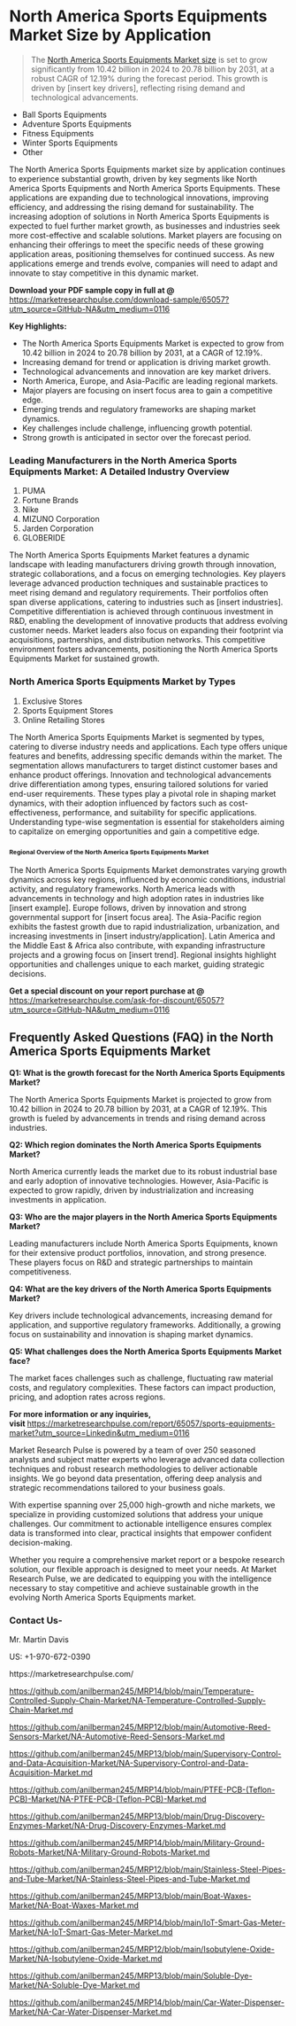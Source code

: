 <h1>North America Sports Equipments Market&nbsp;Size by Application</h1><blockquote><p>The <a href="https://marketresearchpulse.com/download-sample/65057?utm_source=GitHub-NA&amp;utm_medium=0116">North America Sports Equipments Market size</a> is set to grow significantly from 10.42 billion in 2024 to 20.78 billion by 2031, at a robust CAGR of 12.19% during the forecast period. This growth is driven by [insert key drivers], reflecting rising demand and technological advancements.</p></blockquote><ul><li>Ball Sports Equipments<li> Adventure Sports Equipments<li> Fitness Equipments<li> Winter Sports Equipments<li> Other</li></ul><p>The North America Sports Equipments market size by application continues to experience substantial growth, driven by key segments like North America Sports Equipments and North America Sports Equipments. These applications are expanding due to technological innovations, improving efficiency, and addressing the rising demand for sustainability. The increasing adoption of solutions in North America Sports Equipments is expected to fuel further market growth, as businesses and industries seek more cost-effective and scalable solutions. Market players are focusing on enhancing their offerings to meet the specific needs of these growing application areas, positioning themselves for continued success. As new applications emerge and trends evolve, companies will need to adapt and innovate to stay competitive in this dynamic market.</p><p><strong>Download your PDF sample copy in full at @ </strong><a href="https://marketresearchpulse.com/download-sample/65057?utm_source=GitHub-NA&amp;utm_medium=0116">https://marketresearchpulse.com/download-sample/65057?utm_source=GitHub-NA&amp;utm_medium=0116</a></p><p><strong>Key Highlights: </strong></p><ul><li>The North America Sports Equipments Market is expected to grow from 10.42 billion in 2024 to 20.78 billion by 2031, at a CAGR of 12.19%.</li><li>Increasing demand for trend or application is driving market growth.</li><li>Technological advancements and innovation are key market drivers.</li><li>North America, Europe, and Asia-Pacific are leading regional markets.</li><li>Major players are focusing on insert focus area to gain a competitive edge.</li><li>Emerging trends and regulatory frameworks are shaping market dynamics.</li><li>Key challenges include challenge, influencing growth potential.</li><li>Strong growth is anticipated in sector over the forecast period.</li></ul><h3>Leading Manufacturers in the North America Sports Equipments Market: A Detailed Industry Overview</h3><ol><li>PUMA</li><li>Fortune Brands</li><li>Nike</li><li>MIZUNO Corporation</li><li>Jarden Corporation</li><li>GLOBERIDE</li></ol><div class="flex max-w-full flex-col flex-grow"><div class="min-h-8 text-message flex w-full flex-col items-end gap-2 whitespace-normal break-words [.text-message+&amp;]:mt-5" dir="auto" data-message-author-role="assistant" data-message-id="fd8432e4-4910-450d-b182-61b7bfb0a01f" data-message-model-slug="gpt-4o"><div class="flex w-full flex-col gap-1 empty:hidden first:pt-[3px]"><div class="markdown prose w-full break-words dark:prose-invert light"><p>The North America Sports Equipments Market features a dynamic landscape with leading manufacturers driving growth through innovation, strategic collaborations, and a focus on emerging technologies. Key players leverage advanced production techniques and sustainable practices to meet rising demand and regulatory requirements. Their portfolios often span diverse applications, catering to industries such as [insert industries]. Competitive differentiation is achieved through continuous investment in R&amp;D, enabling the development of innovative products that address evolving customer needs. Market leaders also focus on expanding their footprint via acquisitions, partnerships, and distribution networks. This competitive environment fosters advancements, positioning the North America Sports Equipments Market for sustained growth.</p></div></div></div></div><h3>North America Sports Equipments Market by Types</h3><ol><li>Exclusive Stores<li> Sports Equipment Stores<li> Online Retailing Stores</li></ol><div class="flex max-w-full flex-col flex-grow"><div class="min-h-8 text-message flex w-full flex-col items-end gap-2 whitespace-normal break-words [.text-message+&amp;]:mt-5" dir="auto" data-message-author-role="assistant" data-message-id="084470be-0bb7-4664-bddf-5156b4f41249" data-message-model-slug="gpt-4o-mini"><div class="flex w-full flex-col gap-1 empty:hidden first:pt-[3px]"><div class="markdown prose w-full break-words dark:prose-invert light"><p>The North America Sports Equipments Market is segmented by types, catering to diverse industry needs and applications. Each type offers unique features and benefits, addressing specific demands within the market. The segmentation allows manufacturers to target distinct customer bases and enhance product offerings. Innovation and technological advancements drive differentiation among types, ensuring tailored solutions for varied end-user requirements. These types play a pivotal role in shaping market dynamics, with their adoption influenced by factors such as cost-effectiveness, performance, and suitability for specific applications. Understanding type-wise segmentation is essential for stakeholders aiming to capitalize on emerging opportunities and gain a competitive edge.</p></div></div></div></div><h3><span style="font-size: 11px;">Regional Overview of the North America Sports Equipments Market</span></h3><div class="flex max-w-full flex-col flex-grow"><div class="min-h-8 text-message flex w-full flex-col items-end gap-2 whitespace-normal break-words [.text-message+&amp;]:mt-5" dir="auto" data-message-author-role="assistant" data-message-id="e9038762-ce64-4e30-91c9-9bd413514231" data-message-model-slug="gpt-4o-mini"><div class="flex w-full flex-col gap-1 empty:hidden first:pt-[3px]"><div class="markdown prose w-full break-words dark:prose-invert light"><p>The North America Sports Equipments Market demonstrates varying growth dynamics across key regions, influenced by economic conditions, industrial activity, and regulatory frameworks. North America leads with advancements in technology and high adoption rates in industries like [insert example]. Europe follows, driven by innovation and strong governmental support for [insert focus area]. The Asia-Pacific region exhibits the fastest growth due to rapid industrialization, urbanization, and increasing investments in [insert industry/application]. Latin America and the Middle East &amp; Africa also contribute, with expanding infrastructure projects and a growing focus on [insert trend]. Regional insights highlight opportunities and challenges unique to each market, guiding strategic decisions.</p></div></div></div></div><p><strong>Get a special discount on your report purchase at @ </strong><a href="https://marketresearchpulse.com/ask-for-discount/65057?utm_source=GitHub-NA&amp;utm_medium=0116">https://marketresearchpulse.com/ask-for-discount/65057?utm_source=GitHub-NA&amp;utm_medium=0116</a></p><h2>Frequently Asked Questions (FAQ) in the North America Sports Equipments Market</h2><p><strong>Q1: What is the growth forecast for the North America Sports Equipments Market?</strong></p><p>The North America Sports Equipments Market is projected to grow from 10.42 billion in 2024 to 20.78 billion by 2031, at a CAGR of 12.19%. This growth is fueled by advancements in trends and rising demand across industries.</p><p><strong>Q2: Which region dominates the North America Sports Equipments Market?</strong></p><p>North America currently leads the market due to its robust industrial base and early adoption of innovative technologies. However, Asia-Pacific is expected to grow rapidly, driven by industrialization and increasing investments in application.</p><p><strong>Q3: Who are the major players in the North America Sports Equipments Market?</strong></p><p>Leading manufacturers include North America Sports Equipments, known for their extensive product portfolios, innovation, and strong presence. These players focus on R&amp;D and strategic partnerships to maintain competitiveness.</p><p><strong>Q4: What are the key drivers of the North America Sports Equipments Market?</strong></p><p>Key drivers include technological advancements, increasing demand for application, and supportive regulatory frameworks. Additionally, a growing focus on sustainability and innovation is shaping market dynamics.</p><p><strong>Q5: What challenges does the North America Sports Equipments Market face?</strong></p><p>The market faces challenges such as challenge, fluctuating raw material costs, and regulatory complexities. These factors can impact production, pricing, and adoption rates across regions.</p><p><strong>For more information or any inquiries, visit&nbsp;</strong><a href="https://marketresearchpulse.com/report/65057/sports-equipments-market?utm_source=Linkedin&utm_medium=0116">https://marketresearchpulse.com/report/65057/sports-equipments-market?utm_source=Linkedin&utm_medium=0116</a></p><p>Market Research Pulse is powered by a team of over 250 seasoned analysts and subject matter experts who leverage advanced data collection techniques and robust research methodologies to deliver actionable insights. We go beyond data presentation, offering deep analysis and strategic recommendations tailored to your business goals.</p><p>With expertise spanning over 25,000 high-growth and niche markets, we specialize in providing customized solutions that address your unique challenges. Our commitment to actionable intelligence ensures complex data is transformed into clear, practical insights that empower confident decision-making.</p><p>Whether you require a comprehensive market report or a bespoke research solution, our flexible approach is designed to meet your needs. At Market Research Pulse, we are dedicated to equipping you with the intelligence necessary to stay competitive and achieve sustainable growth in the evolving North America Sports Equipments market.</p><h3><strong>Contact Us-</strong></h3><p>Mr. Martin Davis</p><p>US: +1-970-672-0390</p><p>https://marketresearchpulse.com/</p><p><a href="https://github.com/anilberman245/MRP14/blob/main/Temperature-Controlled-Supply-Chain-Market/NA-Temperature-Controlled-Supply-Chain-Market.md">https://github.com/anilberman245/MRP14/blob/main/Temperature-Controlled-Supply-Chain-Market/NA-Temperature-Controlled-Supply-Chain-Market.md</a></p><p><a href="https://github.com/anilberman245/MRP12/blob/main/Automotive-Reed-Sensors-Market/NA-Automotive-Reed-Sensors-Market.md">https://github.com/anilberman245/MRP12/blob/main/Automotive-Reed-Sensors-Market/NA-Automotive-Reed-Sensors-Market.md</a></p><p><a href="https://github.com/anilberman245/MRP13/blob/main/Supervisory-Control-and-Data-Acquisition-Market/NA-Supervisory-Control-and-Data-Acquisition-Market.md">https://github.com/anilberman245/MRP13/blob/main/Supervisory-Control-and-Data-Acquisition-Market/NA-Supervisory-Control-and-Data-Acquisition-Market.md</a></p><p><a href="https://github.com/anilberman245/MRP14/blob/main/PTFE-PCB-(Teflon-PCB)-Market/NA-PTFE-PCB-(Teflon-PCB)-Market.md">https://github.com/anilberman245/MRP14/blob/main/PTFE-PCB-(Teflon-PCB)-Market/NA-PTFE-PCB-(Teflon-PCB)-Market.md</a></p><p><a href="https://github.com/anilberman245/MRP13/blob/main/Drug-Discovery-Enzymes-Market/NA-Drug-Discovery-Enzymes-Market.md">https://github.com/anilberman245/MRP13/blob/main/Drug-Discovery-Enzymes-Market/NA-Drug-Discovery-Enzymes-Market.md</a></p><p><a href="https://github.com/anilberman245/MRP14/blob/main/Military-Ground-Robots-Market/NA-Military-Ground-Robots-Market.md">https://github.com/anilberman245/MRP14/blob/main/Military-Ground-Robots-Market/NA-Military-Ground-Robots-Market.md</a></p><p><a href="https://github.com/anilberman245/MRP12/blob/main/Stainless-Steel-Pipes-and-Tube-Market/NA-Stainless-Steel-Pipes-and-Tube-Market.md">https://github.com/anilberman245/MRP12/blob/main/Stainless-Steel-Pipes-and-Tube-Market/NA-Stainless-Steel-Pipes-and-Tube-Market.md</a></p><p><a href="https://github.com/anilberman245/MRP13/blob/main/Boat-Waxes-Market/NA-Boat-Waxes-Market.md">https://github.com/anilberman245/MRP13/blob/main/Boat-Waxes-Market/NA-Boat-Waxes-Market.md</a></p><p><a href="https://github.com/anilberman245/MRP14/blob/main/IoT-Smart-Gas-Meter-Market/NA-IoT-Smart-Gas-Meter-Market.md">https://github.com/anilberman245/MRP14/blob/main/IoT-Smart-Gas-Meter-Market/NA-IoT-Smart-Gas-Meter-Market.md</a></p><p><a href="https://github.com/anilberman245/MRP12/blob/main/Isobutylene-Oxide-Market/NA-Isobutylene-Oxide-Market.md">https://github.com/anilberman245/MRP12/blob/main/Isobutylene-Oxide-Market/NA-Isobutylene-Oxide-Market.md</a></p><p><a href="https://github.com/anilberman245/MRP13/blob/main/Soluble-Dye-Market/NA-Soluble-Dye-Market.md">https://github.com/anilberman245/MRP13/blob/main/Soluble-Dye-Market/NA-Soluble-Dye-Market.md</a></p><p><a href="https://github.com/anilberman245/MRP14/blob/main/Car-Water-Dispenser-Market/NA-Car-Water-Dispenser-Market.md">https://github.com/anilberman245/MRP14/blob/main/Car-Water-Dispenser-Market/NA-Car-Water-Dispenser-Market.md</a></p>
